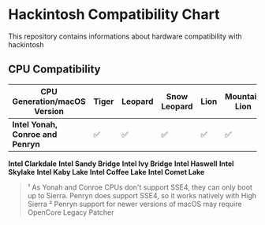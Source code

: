 # Hackintosh Compatibility Chart
 This repository contains informations about hardware compatibility with hackintosh

## CPU Compatibility
CPU Generation/macOS Version | Tiger | Leopard | Snow Leopard | Lion | Mountain Lion | Mavericks | Yosemite | El Capitain | Sierra | High Sierra | Mojave | Catalina | Big Sur | Monterrey | Ventura | Sonoma | Sequoia
---|---|---|---|---|---|---|---|---|---|---|---|---|---|---|---|---|---
**Intel Yonah, Conroe and Penryn** | ✅ | ✅ | ✅ | ✅ | ✅ | ✅ | ✅ | ✅ | ✅ | ⚠️¹ | ⚠️² | ⚠️² | ⚠️² | ⚠️²| ⚠️² | ⚠️² | ⚠️²   
**Intel Clarkdale**
**Intel Sandy Bridge**
**Intel Ivy Bridge**
**Intel Haswell**
**Intel Skylake**
**Intel Kaby Lake**
**Intel Coffee Lake**
**Intel Comet Lake**

>¹ As Yonah and Conroe CPUs don't support SSE4, they can only boot up to Sierra. Penryn does support SSE4, so it works natively with High Sierra
>² Penryn support for newer versions of macOS may require OpenCore Legacy Patcher